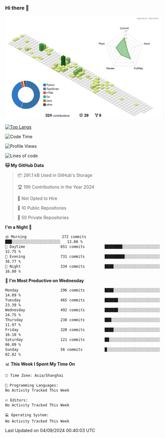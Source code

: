 ### Hi there 👋

![](./profile-3d-contrib/profile-green-animate.svg)

 

[![Top Langs](https://github-readme-stats.vercel.app/api/top-langs/?username=fly2tomato)](https://github.com/anuraghazra/github-readme-stats)


 

<!--START_SECTION:waka-->
![Code Time](http://img.shields.io/badge/Code%20Time-5%20hrs%2042%20mins-blue)

![Profile Views](http://img.shields.io/badge/Profile%20Views-9-blue)

![Lines of code](https://img.shields.io/badge/From%20Hello%20World%20I%27ve%20Written-519.8%20thousand%20lines%20of%20code-blue)

**🐱 My GitHub Data** 

> 📦 291.1 kB Used in GitHub's Storage 
 > 
> 🏆 199 Contributions in the Year 2024
 > 
> 🚫 Not Opted to Hire
 > 
> 📜 10 Public Repositories 
 > 
> 🔑 50 Private Repositories 
 > 
**I'm a Night 🦉** 

```text
🌞 Morning                272 commits         ███░░░░░░░░░░░░░░░░░░░░░░   13.68 % 
🌆 Daytime                651 commits         ████████░░░░░░░░░░░░░░░░░   32.75 % 
🌃 Evening                731 commits         █████████░░░░░░░░░░░░░░░░   36.77 % 
🌙 Night                  334 commits         ████░░░░░░░░░░░░░░░░░░░░░   16.80 % 
```
📅 **I'm Most Productive on Wednesday** 

```text
Monday                   296 commits         ████░░░░░░░░░░░░░░░░░░░░░   14.89 % 
Tuesday                  465 commits         ██████░░░░░░░░░░░░░░░░░░░   23.39 % 
Wednesday                492 commits         ██████░░░░░░░░░░░░░░░░░░░   24.75 % 
Thursday                 238 commits         ███░░░░░░░░░░░░░░░░░░░░░░   11.97 % 
Friday                   320 commits         ████░░░░░░░░░░░░░░░░░░░░░   16.10 % 
Saturday                 121 commits         ██░░░░░░░░░░░░░░░░░░░░░░░   06.09 % 
Sunday                   56 commits          █░░░░░░░░░░░░░░░░░░░░░░░░   02.82 % 
```


📊 **This Week I Spent My Time On** 

```text
🕑︎ Time Zone: Asia/Shanghai

💬 Programming Languages: 
No Activity Tracked This Week

🔥 Editors: 
No Activity Tracked This Week

💻 Operating System: 
No Activity Tracked This Week
```


 Last Updated on 04/09/2024 00:40:03 UTC
<!--END_SECTION:waka-->

